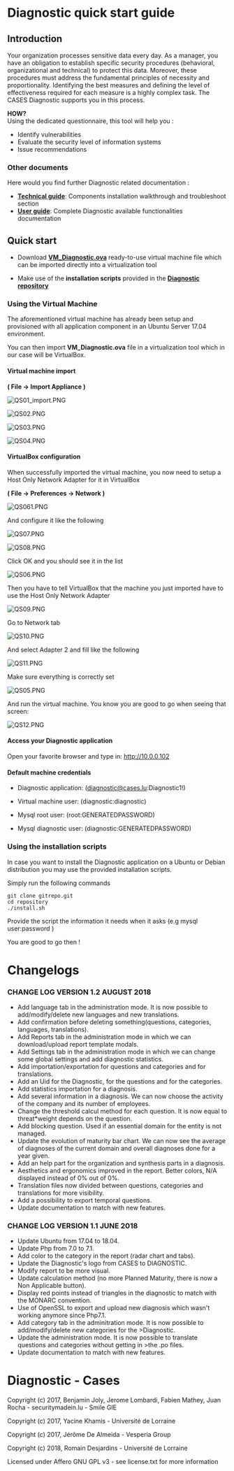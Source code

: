 Diagnostic quick start guide
============================

Introduction
------------

Your organization processes sensitive data every day. As a manager, you
have an obligation to establish specific security procedures
(behavioral, organizational and technical) to protect this data.
Moreover, these procedures must address the fundamental principles of
necessity and proportionality. Identifying the best measures and
defining the level of effectiveness required for each measure is a
highly complex task. The CASES Diagnostic supports you in this process.

**HOW?**  
Using the dedicated questionnaire, this tool will help you :

+ Identify vulnerabilities
+ Evaluate the security level of information systems
+ Issue recommendations

### Other documents

Here would you find further Diagnostic related documentation :
* [**Technical guide**](documentation/technicalguide): Components installation walkthrough and troubleshoot section
* [**User guide**](documentation/userguide): Complete Diagnostic available functionalities documentation

Quick start
-----------

-   Download [**VM\_Diagnostic.ova**](https://github.com/CASES-LU/diagnostic/releases/tag/1.0) ready-to-use virtual machine file which can be imported directly into a virtualization tool

-   Make use of the **installation scripts** provided in the [**Diagnostic repository**](https://github.com/CASES-LU/diagnostic/tree/master/scripts)

### Using the Virtual Machine

The aforementioned virtual machine has already been setup and
provisioned with all application component in an Ubuntu Server 17.04
environment.

You can then import **VM\_Diagnostic.ova** file in a virtualization tool
which in our case will be VirtualBox.

#### Virtual machine import

**( File → Import Appliance )**

![QS01\_import.PNG](documentation/quickstart/images/QS01_import.PNG)

![QS02.PNG](documentation/quickstart/images/QS02.PNG)

![QS03.PNG](documentation/quickstart/images/QS03.PNG)

![QS04.PNG](documentation/quickstart/images/QS04.PNG)

#### VirtualBox configuration

When successfully imported the virtual machine, you now need to setup a
Host Only Network Adapter for it in VirtualBox

**( File → Preferences → Network )**

![QS061.PNG](documentation/quickstart/images/QS061.PNG)

And configure it like the following

![QS07.PNG](documentation/quickstart/images/QS07.PNG)

![QS08.PNG](documentation/quickstart/images/QS08.PNG)

Click OK and you should see it in the list

![QS06.PNG](documentation/quickstart/images/QS06.PNG)

Then you have to tell VirtualBox that the machine you just imported have
to use the Host Only Network Adapter

![QS09.PNG](documentation/quickstart/images/QS09.PNG)

Go to Network tab

![QS10.PNG](documentation/quickstart/images/QS10.PNG)

And select Adapter 2 and fill like the following

![QS11.PNG](documentation/quickstart/images/QS11.PNG)

Make sure everything is correctly set

![QS05.PNG](documentation/quickstart/images/QS05.PNG)

And run the virtual machine. You know you are good to go when seeing
that screen:

![QS12.PNG](documentation/quickstart/images/QS12.PNG)

#### Access your Diagnostic application

Open your favorite browser and type in: <http://10.0.0.102>

#### Default machine credentials

* Diagnostic application: (<diagnostic@cases.lu>:Diagnostic1!)

* Virtual machine user: (diagnostic:diagnostic)

* Mysql root user: (root:GENERATEDPASSWORD)

* Mysql diagnostic user: (diagnostic:GENERATEDPASSWORD)

### Using the installation scripts

In case you want to install the Diagnostic application on a Ubuntu or
Debian distribution you may use the provided installation scripts.

Simply run the following commands

    git clone gitrepo.git
    cd repository
    ./install.sh

Provide the script the information it needs when it asks (e.g mysql
user:password )

You are good to go then !

Changelogs
==========

### CHANGE LOG VERSION 1.2 AUGUST 2018

- Add language tab in the administration mode. It is now possible to add/modify/delete new languages and new translations.
- Add confirmation before deleting something(questions, categories, languages, translations).
- Add Reports tab in the administration mode in which we can download/upload report template modals.
- Add Settings tab in the administration mode in which we can change some global settings and add diagnostic statistics.
- Add importation/exportation for questions and categories and for translations.
- Add an Uid for the Diagnostic, for the questions and for the categories.
- Add statistics importation for a diagnosis.
- Add several information in a diagnosis. We can now choose the activity of the company and its number of employees.
- Change the threshold calcul method for each question. It is now equal to threat*weight depends on the question.
- Add blocking question. Used if an essential domain for the entity is not managed.
- Update the evolution of maturity bar chart. We can now see the average of diagnoses of the current domain and overall diagnoses done for a year given.
- Add an help part for the organization and synthesis parts in a diagnosis.
- Aesthetics and ergonomics improved in the report. Better colors, N/A displayed instead of 0% out of 0%.
- Translation files now divided between questions, categories and translations for more visibility.
- Add a possibility to export temporal questions.
- Update documentation to match with new features.

### CHANGE LOG VERSION 1.1 JUNE 2018

- Update Ubuntu from 17.04 to 18.04.
- Update Php from 7.0 to 7.1.
- Add color to the category in the report (radar chart and tabs).
- Update the Diagnostic's logo from CASES to DIAGNOSTIC.
- Modify report to be more visual.
- Update calculation method (no more Planned Maturity, there is now a Non Applicable button).
- Display red points instead of triangles in the diagnostic to match with the MONARC convention.
- Use of OpenSSL to export and upload new diagnosis which wasn't working anymore since Php7.1.
- Add category tab in the adminitration mode. It is now possible to add/modify/delete new categories for the >Diagnostic.
- Update the administration mode. It is now possible to translate questions and categories without getting in >the .po files.
- Update documentation to match with new features.

Diagnostic - Cases
==================

Copyright (c) 2017, Benjamin Joly, Jerome Lombardi, Fabien Mathey, Juan Rocha - securitymadein.lu - Smile GIE

Copyright (c) 2017, Yacine Khamis - Université de Lorraine

Copyright (c) 2017, Jérôme De Almeida - Vesperia Group

Copyright (c) 2018, Romain Desjardins - Université de Lorraine

Licensed under Affero GNU GPL v3 - see license.txt for more information
